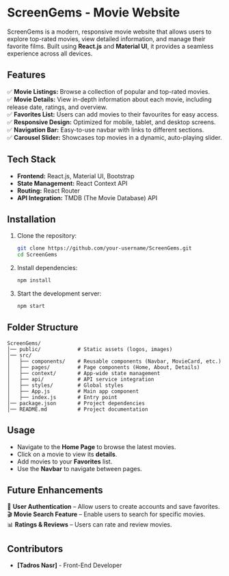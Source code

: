 # ScreenGems - Movie Website

ScreenGems is a modern, responsive movie website that allows users to explore top-rated movies, view detailed information, and manage their favorite films. Built using **React.js** and **Material UI**, it provides a seamless experience across all devices.

## Features

✅ **Movie Listings:** Browse a collection of popular and top-rated movies.  
✅ **Movie Details:** View in-depth information about each movie, including release date, ratings, and overview.  
✅ **Favorites List:** Users can add movies to their favourites for easy access.  
✅ **Responsive Design:** Optimized for mobile, tablet, and desktop screens.  
✅ **Navigation Bar:** Easy-to-use navbar with links to different sections.  
✅ **Carousel Slider:** Showcases top movies in a dynamic, auto-playing slider.

## Tech Stack

- **Frontend:** React.js, Material UI, Bootstrap
- **State Management:** React Context API
- **Routing:** React Router
- **API Integration:** TMDB (The Movie Database) API

## Installation

1. Clone the repository:
   ```bash
   git clone https://github.com/your-username/ScreenGems.git
   cd ScreenGems
   ```

2. Install dependencies:
   ```bash
   npm install
   ```

3. Start the development server:
   ```bash
   npm start
   ```

## Folder Structure

```
ScreenGems/
│── public/            # Static assets (logos, images)
│── src/
│   ├── components/    # Reusable components (Navbar, MovieCard, etc.)
│   ├── pages/         # Page components (Home, About, Details)
│   ├── context/       # App-wide state management
│   ├── api/           # API service integration
│   ├── styles/        # Global styles
│   ├── App.js         # Main app component
│   ├── index.js       # Entry point
│── package.json       # Project dependencies
│── README.md          # Project documentation
```

## Usage
- Navigate to the **Home Page** to browse the latest movies.
- Click on a movie to view its **details**.
- Add movies to your **Favorites** list.
- Use the **Navbar** to navigate between pages.

## Future Enhancements
🚀 **User Authentication** – Allow users to create accounts and save favorites.  
🎬 **Movie Search Feature** – Enable users to search for specific movies.  
📊 **Ratings & Reviews** – Users can rate and review movies.  

## Contributors
- **[Tadros Nasr]** - Front-End Developer


